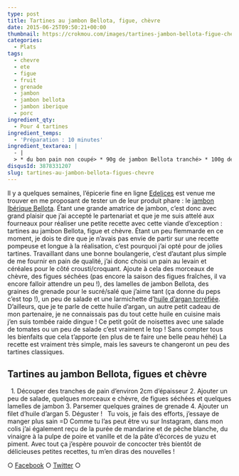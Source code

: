 ```yaml
---
type: post
title: Tartines au jambon Bellota, figue, chèvre
date: 2015-06-25T09:50:21+00:00
thumbnail: https://crokmou.com/images/tartines-jambon-bellota-figue-chevre-grenade-crokmou-blog-3.jpg
categories: 
  - Plats
tags: 
  - chevre
  - ete
  - figue
  - fruit
  - grenade
  - jambon
  - jambon bellota
  - jambon iberique
  - porc
ingredient_qty: 
  - Pour 4 tartines
ingredient_temps: 
  - 'Préparation : 10 minutes'
ingredient_textarea: |
  - |
  > * du bon pain non coupé> * 90g de jambon Bellota tranché> * 100g de chèvre frais> * 4/5 figues séchées (fraîches quand c'est la saison c'est encore mieux)> * 50g de graines de grenade> * 50g de mélange mâche/roquette> * huile d'argan torréfiée> * sel & poivre
disqusId: 3878331207
slug: tartines-au-jambon-bellota-figues-chevre
---
```


Il y a quelques semaines, l’épicerie fine en ligne [Edelices](http://www.edelices.com) est venue me trouver en me proposant de tester un de leur produit phare : le [jambon Ibérique Bellota](http://www.edelices.com/viandes-salaisons/jambon-iberique-bellota.html). Étant une grande amatrice de jambon, c’est donc avec grand plaisir que j’ai accepté le partenariat et que je me suis attelé aux fourneaux pour réaliser une petite recette avec cette viande d’exception : tartines au jambon Bellota, figue et chèvre. Étant un peu flemmarde en ce moment, je dois te dire que je n’avais pas envie de partir sur une recette pompeuse et longue à la réalisation, c’est pourquoi j’ai opté pour de jolies tartines. Travaillant dans une bonne boulangerie, c’est d’autant plus simple de me fournir en pain de qualité, j’ai donc choisi un pain au levain et céréales pour le côté crousti/croquant. Ajoute à cela des morceaux de chèvre, des figues séchées (pas encore la saison des figues fraîches, il va encore falloir attendre un peu !), des lamelles de jambon Bellota, des graines de grenade pour le sucré/salé que j’aime tant (ça donne du peps c’est top !), un peu de salade et une larmichette d’[huile d’argan torréfiée](http://www.edelices.com/huile-argan-torrefiee-argania.html). D’ailleurs, que je te parle de cette huile d’argan, un autre petit cadeau de mon partenaire, je ne connaissais pas du tout cette huile en cuisine mais j’en suis tombée raide dingue ! Ce petit goût de noisettes avec une salade de tomates ou un peu de salade c’est vraiment le top ! Sans compter tous les bienfaits que cela t’apporte (en plus de te faire une belle peau héhé) La recette est vraiment très simple, mais les saveurs te changeront un peu des tartines classiques.    

## **Tartines au jambon Bellota, figues et chèvre**

  1\. Découper des tranches de pain d’environ 2cm d’épaisseur 2\. Ajouter un peu de salade, quelques morceaux e chèvre, de figues séchées et quelques lamelles de jambon 3\. Parsemer quelques graines de grenade 4\. Ajouter un filet d’huile d’argan 5\. Déguster !   Tu vois, je fais des efforts, j’essaye de manger plus sain =D Comme tu l’as peut être vu sur Instagram, dans mon colis j’ai également reçu de la purée de mandarine et de pêche blanche, du vinaigre à la pulpe de poire et vanille et de la pâte d’écorces de yuzu et piment. Avec tout ça j’espère pouvoir de concocter très bientôt de délicieuses petites recettes, tu m’en diras des nouvelles !  

○ [Facebook](https://www.facebook.com/crokmou.blog) ○ [Twitter](https://twitter.com/Crokmou) ○